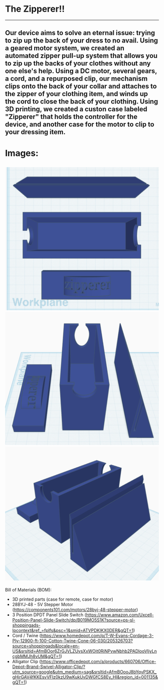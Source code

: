 # The Zipperer!!
---
Our device aims to solve an eternal issue: trying to zip up the back of your dress to no avail. Using a geared motor system, we created an automated zipper pull-up system that allows you to zip up the backs of your clothes without any one else's help. Using a DC motor, several gears, a cord, and a repurposed clip, our mechanism clips onto the back of your collar and attaches to the zipper of your clothing item, and winds up the cord to close the back of your clothing. Using 3D printing, we created a custon case labeled "Zipperer" that holds the controller for the device, and another case for the motor to clip to your dressing item.
---
# Images:
![CAD View 1](images/CADangle1.png)  
![CAD View 2](images/CADangle2.png)  
![CAD View 3](images/CADangle3.png)
---

Bill of Materials (BOM):
- 3D printed parts (case for remote, case for motor)
- 28BYJ-48 - 5V Stepper Motor (https://components101.com/motors/28byj-48-stepper-motor)
- 3 Position DPDT Panel Slide Switch (https://www.amazon.com/Uxcell-Position-Panel-Slide-Switch/dp/B019MO5S1K?source=ps-sl-shoppingads-lpcontext&ref_=fplfs&psc=1&smid=ATVPDKIKX0DER&gQT=1)
- Cord / Twine (https://www.homedepot.com/p/T-W-Evans-Cordage-3-Ply-12900-ft-100-Cotton-Twine-Cone-06-030/205326703?source=shoppingads&locale=en-US&srsltid=AfmBOor6ZrGJVLZUvsXxWOit0RiNPvwNbhb2PADlooVIjyLncgbMMJh8vUM&gQT=1)
- Alligator Clip (https://www.officedepot.com/a/products/660706/Office-Depot-Brand-Swivel-Alligator-Clip/?utm_source=google&utm_medium=sag&srsltid=AfmBOooJ8bYqyPSKX_gHirGAV4fKKEsvVFlz0kzU9wKukUvDWGfCS8Ey_HI&region_id=001135&gQT=1)


